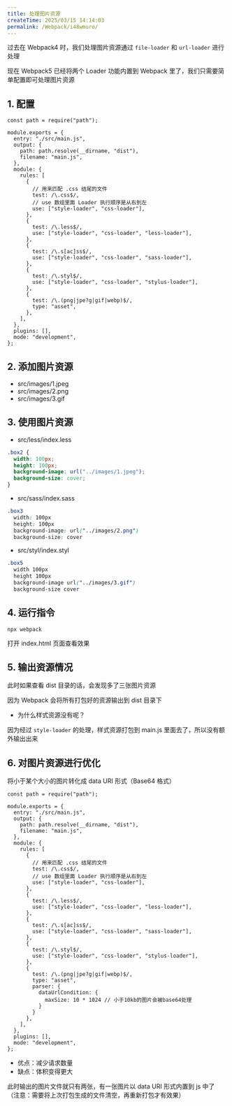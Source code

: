 ```yaml
---
title: 处理图片资源
createTime: 2025/03/15 14:14:03
permalink: /Webpack/i48wmuro/
---
```


过去在 Webpack4 时，我们处理图片资源通过 `file-loader` 和 `url-loader` 进行处理

现在 Webpack5 已经将两个 Loader 功能内置到 Webpack 里了，我们只需要简单配置即可处理图片资源

## 1. 配置

```js{29-32}
const path = require("path");

module.exports = {
  entry: "./src/main.js",
  output: {
    path: path.resolve(__dirname, "dist"),
    filename: "main.js",
  },
  module: {
    rules: [
      {
        // 用来匹配 .css 结尾的文件
        test: /\.css$/,
        // use 数组里面 Loader 执行顺序是从右到左
        use: ["style-loader", "css-loader"],
      },
      {
        test: /\.less$/,
        use: ["style-loader", "css-loader", "less-loader"],
      },
      {
        test: /\.s[ac]ss$/,
        use: ["style-loader", "css-loader", "sass-loader"],
      },
      {
        test: /\.styl$/,
        use: ["style-loader", "css-loader", "stylus-loader"],
      },
      {
        test: /\.(png|jpe?g|gif|webp)$/,
        type: "asset",
      },
    ],
  },
  plugins: [],
  mode: "development",
};
```

## 2. 添加图片资源

- src/images/1.jpeg
- src/images/2.png
- src/images/3.gif

## 3. 使用图片资源

- src/less/index.less

```css
.box2 {
  width: 100px;
  height: 100px;
  background-image: url("../images/1.jpeg");
  background-size: cover;
}
```

- src/sass/index.sass

```css
.box3
  width: 100px
  height: 100px
  background-image: url("../images/2.png")
  background-size: cover
```

- src/styl/index.styl

```css
.box5
  width 100px
  height 100px
  background-image url("../images/3.gif")
  background-size cover
```

## 4. 运行指令

```:no-line-numbers
npx webpack
```

打开 index.html 页面查看效果

## 5. 输出资源情况

此时如果查看 dist 目录的话，会发现多了三张图片资源

因为 Webpack 会将所有打包好的资源输出到 dist 目录下

- 为什么样式资源没有呢？

因为经过 `style-loader` 的处理，样式资源打包到 main.js 里面去了，所以没有额外输出出来

## 6. 对图片资源进行优化

将小于某个大小的图片转化成 data URI 形式（Base64 格式）

```js{32-36}
const path = require("path");

module.exports = {
  entry: "./src/main.js",
  output: {
    path: path.resolve(__dirname, "dist"),
    filename: "main.js",
  },
  module: {
    rules: [
      {
        // 用来匹配 .css 结尾的文件
        test: /\.css$/,
        // use 数组里面 Loader 执行顺序是从右到左
        use: ["style-loader", "css-loader"],
      },
      {
        test: /\.less$/,
        use: ["style-loader", "css-loader", "less-loader"],
      },
      {
        test: /\.s[ac]ss$/,
        use: ["style-loader", "css-loader", "sass-loader"],
      },
      {
        test: /\.styl$/,
        use: ["style-loader", "css-loader", "stylus-loader"],
      },
      {
        test: /\.(png|jpe?g|gif|webp)$/,
        type: "asset",
        parser: {
          dataUrlCondition: {
            maxSize: 10 * 1024 // 小于10kb的图片会被base64处理
          }
        }
      },
    ],
  },
  plugins: [],
  mode: "development",
};
```

- 优点：减少请求数量
- 缺点：体积变得更大

此时输出的图片文件就只有两张，有一张图片以 data URI 形式内置到 js 中了
（注意：需要将上次打包生成的文件清空，再重新打包才有效果）

